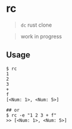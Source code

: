 # rc

> `dc` rust clone

> work in progress


## Usage

```shell
$ rc
1
2
3
+
f
[<Num: 1>, <Num: 5>]

## or
$ rc -e "1 2 3 + f"
>> [<Num: 1>, <Num: 5>]
```
